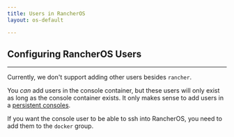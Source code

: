 ```yaml
---
title: Users in RancherOS
layout: os-default

---
```


## Configuring RancherOS Users
---

Currently, we don't support adding other users besides `rancher`.

You _can_ add users in the console container, but these users will only exist as long as the console container exists. It only makes sense to add users in a [persistent consoles]({{site.baseurl}}/os/configuration/custom-console/#console-persistence).

If you want the console user to be able to ssh into RancherOS, you need to add them
to the `docker` group.
